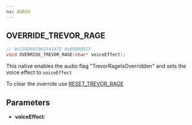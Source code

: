 ```yaml
---
ns: AUDIO
---
```

## OVERRIDE_TREVOR_RAGE

```c
// 0x13AD665062541A7E 0x05B9B5CF
void OVERRIDE_TREVOR_RAGE(char* voiceEffect);
```

This native enables the audio flag "TrevorRageIsOverridden" and sets the voice effect to `voiceEffect`

To clear the override use [RESET_TREVOR_RAGE](#_0xE78503B10C4314E0)

## Parameters
* **voiceEffect**:

